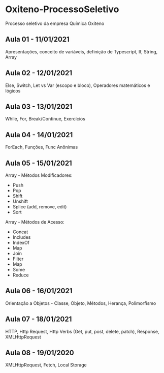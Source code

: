 # Oxiteno-ProcessoSeletivo
Processo seletivo da empresa Química Oxiteno

## Aula 01 - 11/01/2021
Apresentações, conceito de variáveis, definição de Typescript, If, String, Array

## Aula 02 - 12/01/2021
Else, Switch, Let vs Var (escopo e bloco), Operadores matemáticos e lógicos

## Aula 03 - 13/01/2021
While, For, Break/Continue, Exercícios

## Aula 04 - 14/01/2021
ForEach, Funções, Func Anônimas

## Aula 05 - 15/01/2021
Array - Métodos Modificadores: 
- Push
- Pop
- Shift
- Unshift
- Splice (add, remove, edit)
- Sort

Array - Métodos de Acesso:
- Concat
- Includes
- IndexOf
- Map
- Join
- Filter
- Map
- Some
- Reduce

## Aula 06 - 16/01/2021
Orientação a Objetos - Classe, Objeto, Métodos, Herança, Polimorfismo

## Aula 07 - 18/01/2021
HTTP, Http Request, Http Verbs (Get, put, post, delete, patch), Response, XMLHttpRequest

## Aula 08 - 19/01/2020
XMLHttpRequest, Fetch, Local Storage
